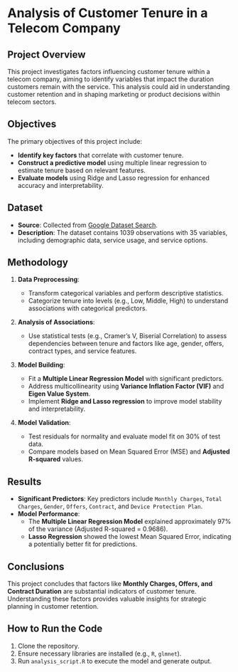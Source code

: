 # **Analysis of Customer Tenure in a Telecom Company**

## **Project Overview**

This project investigates factors influencing customer tenure within a telecom company, aiming to identify variables that impact the duration customers remain with the service. This analysis could aid in understanding customer retention and in shaping marketing or product decisions within telecom sectors.

## **Objectives**
The primary objectives of this project include:  
- **Identify key factors** that correlate with customer tenure.  
- **Construct a predictive model** using multiple linear regression to estimate tenure based on relevant features.  
- **Evaluate models** using Ridge and Lasso regression for enhanced accuracy and interpretability.

## **Dataset**
- **Source**: Collected from [Google Dataset Search](https://datasetsearch.research.google.com).
- **Description**: The dataset contains 1039 observations with 35 variables, including demographic data, service usage, and service options.

## **Methodology**
1. **Data Preprocessing**:  
   - Transform categorical variables and perform descriptive statistics.
   - Categorize tenure into levels (e.g., Low, Middle, High) to understand associations with categorical predictors.

2. **Analysis of Associations**:  
   - Use statistical tests (e.g., Cramer’s V, Biserial Correlation) to assess dependencies between tenure and factors like age, gender, offers, contract types, and service features.

3. **Model Building**:  
   - Fit a **Multiple Linear Regression Model** with significant predictors.
   - Address multicollinearity using **Variance Inflation Factor (VIF)** and **Eigen Value System**.
   - Implement **Ridge and Lasso regression** to improve model stability and interpretability.

4. **Model Validation**:  
   - Test residuals for normality and evaluate model fit on 30% of test data.
   - Compare models based on Mean Squared Error (MSE) and **Adjusted R-squared** values.

## **Results**
- **Significant Predictors**: Key predictors include `Monthly Charges`, `Total Charges`, `Gender`, `Offers`, `Contract`, and `Device Protection Plan`.
- **Model Performance**:  
   - The **Multiple Linear Regression Model** explained approximately 97% of the variance (Adjusted R-squared = 0.9686).
   - **Lasso Regression** showed the lowest Mean Squared Error, indicating a potentially better fit for predictions.

## **Conclusions**
This project concludes that factors like **Monthly Charges, Offers, and Contract Duration** are substantial indicators of customer tenure. Understanding these factors provides valuable insights for strategic planning in customer retention.

## **How to Run the Code**
1. Clone the repository.
2. Ensure necessary libraries are installed (e.g., `R`, `glmnet`).
3. Run `analysis_script.R` to execute the model and generate output.
